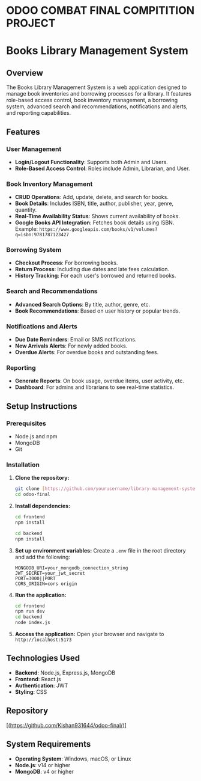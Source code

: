 # ODOO COMBAT FINAL COMPITITION PROJECT

# Books Library Management System

## Overview
The Books Library Management System is a web application designed to manage book inventories and borrowing processes for a library. It features role-based access control, book inventory management, a borrowing system, advanced search and recommendations, notifications and alerts, and reporting capabilities.

## Features

### User Management
- **Login/Logout Functionality**: Supports both Admin and Users.
- **Role-Based Access Control**: Roles include Admin, Librarian, and User.

### Book Inventory Management
- **CRUD Operations**: Add, update, delete, and search for books.
- **Book Details**: Includes ISBN, title, author, publisher, year, genre, quantity.
- **Real-Time Availability Status**: Shows current availability of books.
- **Google Books API Integration**: Fetches book details using ISBN. Example: `https://www.googleapis.com/books/v1/volumes?q=isbn:9781787123427`

### Borrowing System
- **Checkout Process**: For borrowing books.
- **Return Process**: Including due dates and late fees calculation.
- **History Tracking**: For each user's borrowed and returned books.

### Search and Recommendations
- **Advanced Search Options**: By title, author, genre, etc.
- **Book Recommendations**: Based on user history or popular trends.

### Notifications and Alerts
- **Due Date Reminders**: Email or SMS notifications.
- **New Arrivals Alerts**: For newly added books.
- **Overdue Alerts**: For overdue books and outstanding fees.

### Reporting
- **Generate Reports**: On book usage, overdue items, user activity, etc.
- **Dashboard**: For admins and librarians to see real-time statistics.

## Setup Instructions

### Prerequisites
- Node.js and npm
- MongoDB
- Git

### Installation

1. **Clone the repository:**
    ```sh
    git clone [https://github.com/yourusername/library-management-system.git](https://github.com/Kishan931644/odoo-final)
    cd odoo-final
    ```

2. **Install dependencies:**
    ```sh
    cd frontend
    npm install
    
    cd backend
    npm install
    ```

3. **Set up environment variables:**
    Create a `.env` file in the root directory and add the following:
    ```
    MONGODB_URI=your_mongodb_connection_string
    JWT_SECRET=your_jwt_secret
    PORT=3000||PORT
    CORS_ORIGIN=cors origin
    ```

4. **Run the application:**
    ```sh
    cd frontend
    npm run dev
    cd backend
    node index.js
    ```

5. **Access the application:**
    Open your browser and navigate to `http://localhost:5173`

## Technologies Used
- **Backend**: Node.js, Express.js, MongoDB
- **Frontend**: React.js
- **Authentication**: JWT
- **Styling**: CSS


## Repository
[[(https://github.com/Kishan931644/odoo-final/)]](https://github.com/Kishan931644/odoo-final/)

## System Requirements
- **Operating System**: Windows, macOS, or Linux
- **Node.js**: v14 or higher
- **MongoDB**: v4 or higher

